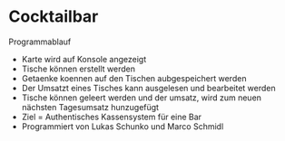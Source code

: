 # Cocktailbar 

Programmablauf 

*  Karte wird auf Konsole angezeigt
*  Tische können erstellt werden 
*  Getaenke koennen auf den Tischen aubgespeichert werden 
*  Der Umsatzt eines Tisches kann ausgelesen und bearbeitet werden 
*  Tische können geleert werden und der umsatz, wird zum neuen nächsten Tagesumsatz hunzugefügt
*  Ziel = Authentisches Kassensystem für eine Bar
*  Programmiert von Lukas Schunko und Marco Schmidl 

 


